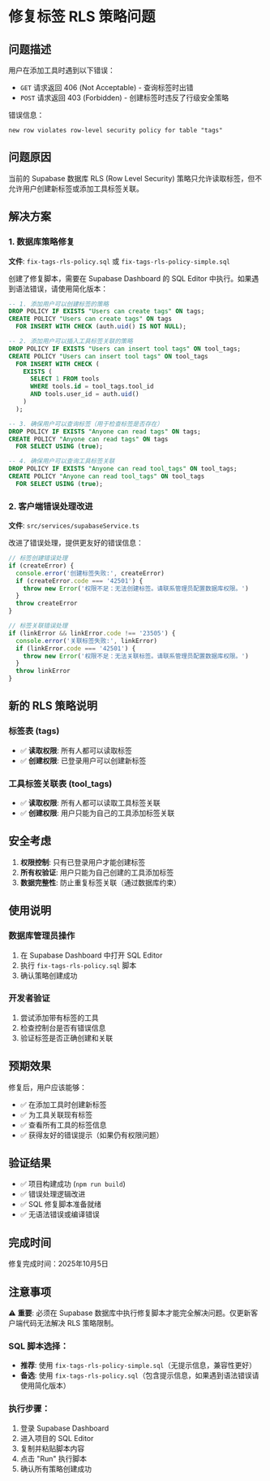 # 修复标签 RLS 策略问题

## 问题描述

用户在添加工具时遇到以下错误：
- `GET` 请求返回 406 (Not Acceptable) - 查询标签时出错
- `POST` 请求返回 403 (Forbidden) - 创建标签时违反了行级安全策略

错误信息：
```
new row violates row-level security policy for table "tags"
```

## 问题原因

当前的 Supabase 数据库 RLS (Row Level Security) 策略只允许读取标签，但不允许用户创建新标签或添加工具标签关联。

## 解决方案

### 1. 数据库策略修复

**文件**: `fix-tags-rls-policy.sql` 或 `fix-tags-rls-policy-simple.sql`

创建了修复脚本，需要在 Supabase Dashboard 的 SQL Editor 中执行。如果遇到语法错误，请使用简化版本：

```sql
-- 1. 添加用户可以创建标签的策略
DROP POLICY IF EXISTS "Users can create tags" ON tags;
CREATE POLICY "Users can create tags" ON tags
  FOR INSERT WITH CHECK (auth.uid() IS NOT NULL);

-- 2. 添加用户可以插入工具标签关联的策略
DROP POLICY IF EXISTS "Users can insert tool tags" ON tool_tags;
CREATE POLICY "Users can insert tool tags" ON tool_tags
  FOR INSERT WITH CHECK (
    EXISTS (
      SELECT 1 FROM tools 
      WHERE tools.id = tool_tags.tool_id 
      AND tools.user_id = auth.uid()
    )
  );

-- 3. 确保用户可以查询标签（用于检查标签是否存在）
DROP POLICY IF EXISTS "Anyone can read tags" ON tags;
CREATE POLICY "Anyone can read tags" ON tags 
  FOR SELECT USING (true);

-- 4. 确保用户可以查询工具标签关联
DROP POLICY IF EXISTS "Anyone can read tool_tags" ON tool_tags;
CREATE POLICY "Anyone can read tool_tags" ON tool_tags 
  FOR SELECT USING (true);
```

### 2. 客户端错误处理改进

**文件**: `src/services/supabaseService.ts`

改进了错误处理，提供更友好的错误信息：

```typescript
// 标签创建错误处理
if (createError) {
  console.error('创建标签失败:', createError)
  if (createError.code === '42501') {
    throw new Error('权限不足：无法创建标签。请联系管理员配置数据库权限。')
  }
  throw createError
}

// 标签关联错误处理
if (linkError && linkError.code !== '23505') {
  console.error('关联标签失败:', linkError)
  if (linkError.code === '42501') {
    throw new Error('权限不足：无法关联标签。请联系管理员配置数据库权限。')
  }
  throw linkError
}
```

## 新的 RLS 策略说明

### 标签表 (tags)
- ✅ **读取权限**: 所有人都可以读取标签
- ✅ **创建权限**: 已登录用户可以创建新标签

### 工具标签关联表 (tool_tags)
- ✅ **读取权限**: 所有人都可以读取工具标签关联
- ✅ **创建权限**: 用户只能为自己的工具添加标签关联

## 安全考虑

1. **权限控制**: 只有已登录用户才能创建标签
2. **所有权验证**: 用户只能为自己创建的工具添加标签
3. **数据完整性**: 防止重复标签关联（通过数据库约束）

## 使用说明

### 数据库管理员操作
1. 在 Supabase Dashboard 中打开 SQL Editor
2. 执行 `fix-tags-rls-policy.sql` 脚本
3. 确认策略创建成功

### 开发者验证
1. 尝试添加带有标签的工具
2. 检查控制台是否有错误信息
3. 验证标签是否正确创建和关联

## 预期效果

修复后，用户应该能够：
- ✅ 在添加工具时创建新标签
- ✅ 为工具关联现有标签
- ✅ 查看所有工具的标签信息
- ✅ 获得友好的错误提示（如果仍有权限问题）

## 验证结果

- ✅ 项目构建成功 (`npm run build`)
- ✅ 错误处理逻辑改进
- ✅ SQL 修复脚本准备就绪
- ✅ 无语法错误或编译错误

## 完成时间

修复完成时间：2025年10月5日

## 注意事项

⚠️ **重要**: 必须在 Supabase 数据库中执行修复脚本才能完全解决问题。仅更新客户端代码无法解决 RLS 策略限制。

### SQL 脚本选择：
- **推荐**: 使用 `fix-tags-rls-policy-simple.sql`（无提示信息，兼容性更好）
- **备选**: 使用 `fix-tags-rls-policy.sql`（包含提示信息，如果遇到语法错误请使用简化版本）

### 执行步骤：
1. 登录 Supabase Dashboard
2. 进入项目的 SQL Editor
3. 复制并粘贴脚本内容
4. 点击 "Run" 执行脚本
5. 确认所有策略创建成功